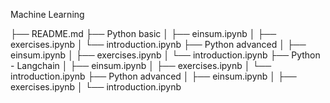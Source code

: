 Machine Learning


├── README.md
├── Python basic
│   ├── einsum.ipynb
│   ├── exercises.ipynb
│   └── introduction.ipynb
├── Python advanced
│   ├── einsum.ipynb
│   ├── exercises.ipynb
│   └── introduction.ipynb
├── Python - Langchain
│   ├── einsum.ipynb
│   ├── exercises.ipynb
│   └── introduction.ipynb
├── Python advanced
│   ├── einsum.ipynb
│   ├── exercises.ipynb
│   └── introduction.ipynb